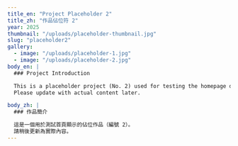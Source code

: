 ```yaml
---
title_en: "Project Placeholder 2"
title_zh: "作品佔位符 2"
year: 2025
thumbnail: "/uploads/placeholder-thumbnail.jpg"
slug: "placeholder2"
gallery:
  - image: "/uploads/placeholder-1.jpg"
  - image: "/uploads/placeholder-2.jpg"
body_en: |
  ### Project Introduction

  This is a placeholder project (No. 2) used for testing the homepage display.  
  Please update with actual content later.

body_zh: |
  ### 作品簡介

  這是一個用於測試首頁顯示的佔位作品（編號 2）。  
  請稍後更新為實際內容。
---
```

